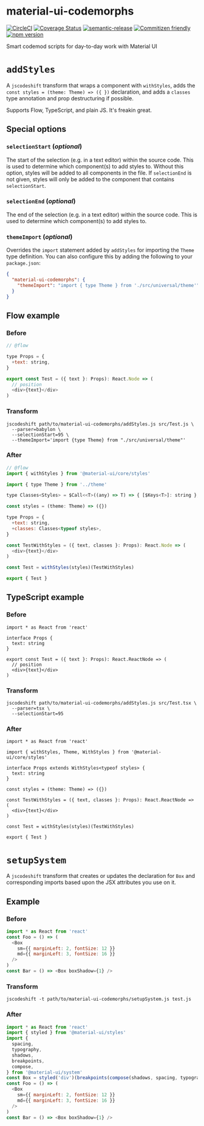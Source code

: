 # material-ui-codemorphs

[![CircleCI](https://circleci.com/gh/jedwards1211/material-ui-codemorphs.svg?style=svg)](https://circleci.com/gh/jedwards1211/material-ui-codemorphs)
[![Coverage Status](https://codecov.io/gh/jedwards1211/material-ui-codemorphs/branch/master/graph/badge.svg)](https://codecov.io/gh/jedwards1211/material-ui-codemorphs)
[![semantic-release](https://img.shields.io/badge/%20%20%F0%9F%93%A6%F0%9F%9A%80-semantic--release-e10079.svg)](https://github.com/semantic-release/semantic-release)
[![Commitizen friendly](https://img.shields.io/badge/commitizen-friendly-brightgreen.svg)](http://commitizen.github.io/cz-cli/)
[![npm version](https://badge.fury.io/js/material-ui-codemorphs.svg)](https://badge.fury.io/js/material-ui-codemorphs)

Smart codemod scripts for day-to-day work with Material UI

# `addStyles`

A `jscodeshift` transform that wraps a component with `withStyles`,
adds the `const styles = (theme: Theme) => ({ })` declaration,
and adds a `classes` type annotation and prop destructuring if possible.

Supports Flow, TypeScript, and plain JS. It's freakin great.

## Special options

### `selectionStart` (_optional_)

The start of the selection (e.g. in a text editor) within the source code.
This is used to determine which component(s) to add styles to. Without this
option, styles will be added to all components in the file. If `selectionEnd`
is not given, styles will only be added to the component that contains `selectionStart`.

### `selectionEnd` (_optional_)

The end of the selection (e.g. in a text editor) within the source code.
This is used to determine which component(s) to add styles to.

### `themeImport` (_optional_)

Overrides the `import` statement added by `addStyles` for importing the `Theme` type definition.
You can also configure this by adding the following to your `package.json`:

```json
{
  "material-ui-codemorphs": {
    "themeImport": "import { type Theme } from './src/universal/theme'"
  }
}
```

## Flow example

### Before

```js
// @flow

type Props = {
  +text: string,
}

export const Test = ({ text }: Props): React.Node => (
  // position
  <div>{text}</div>
)
```

### Transform

```
jscodeshift path/to/material-ui-codemorphs/addStyles.js src/Test.js \
  --parser=babylon \
  --selectionStart=95 \
  --themeImport='import {type Theme} from "./src/universal/theme"'
```

### After

```js
// @flow
import { withStyles } from '@material-ui/core/styles'

import { type Theme } from '../theme'

type Classes<Styles> = $Call<<T>((any) => T) => { [$Keys<T>]: string }, Styles>

const styles = (theme: Theme) => ({})

type Props = {
  +text: string,
  +classes: Classes<typeof styles>,
}

const TestWithStyles = ({ text, classes }: Props): React.Node => (
  <div>{text}</div>
)

const Test = withStyles(styles)(TestWithStyles)

export { Test }
```

## TypeScript example

### Before

```tsx
import * as React from 'react'

interface Props {
  text: string
}

export const Test = ({ text }: Props): React.ReactNode => (
  // position
  <div>{text}</div>
)
```

### Transform

```
jscodeshift path/to/material-ui-codemorphs/addStyles.js src/Test.tsx \
  --parser=tsx \
  --selectionStart=95
```

### After

```tsx
import * as React from 'react'

import { withStyles, Theme, WithStyles } from '@material-ui/core/styles'

interface Props extends WithStyles<typeof styles> {
  text: string
}

const styles = (theme: Theme) => ({})

const TestWithStyles = ({ text, classes }: Props): React.ReactNode => (
  <div>{text}</div>
)

const Test = withStyles(styles)(TestWithStyles)

export { Test }
```

# `setupSystem`

A `jscodeshift` transform that creates or updates the declaration for `Box` and corresponding imports
based upon the JSX attributes you use on it.

## Example

### Before

```js
import * as React from 'react'
const Foo = () => (
  <Box
    sm={{ marginLeft: 2, fontSize: 12 }}
    md={{ marginLeft: 3, fontSize: 16 }}
  />
)
const Bar = () => <Box boxShadow={1} />
```

### Transform

```
jscodeshift -t path/to/material-ui-codemorphs/setupSystem.js test.js
```

### After

```js
import * as React from 'react'
import { styled } from '@material-ui/styles'
import {
  spacing,
  typography,
  shadows,
  breakpoints,
  compose,
} from '@material-ui/system'
const Box = styled('div')(breakpoints(compose(shadows, spacing, typography)))
const Foo = () => (
  <Box
    sm={{ marginLeft: 2, fontSize: 12 }}
    md={{ marginLeft: 3, fontSize: 16 }}
  />
)
const Bar = () => <Box boxShadow={1} />
```
